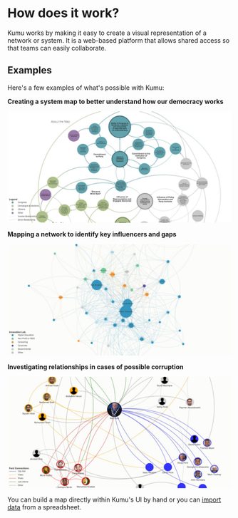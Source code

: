 # How does it work?

Kumu works by making it easy to create a visual representation of a network or system. It is a web-based platform that allows shared access so that teams can easily collaborate.

## Examples

Here's a few examples of what's possible with Kumu:

**Creating a system map to better understand how our democracy works**

![Hewlett Foundation's The Madison Initiative](../images/hewlett-foundation.jpg)

**Mapping a network to identify key influencers and gaps**

![DST Innovation Lab](../images/dst-innovation-lab.jpg)

**Investigating relationships in cases of possible corruption**

![Rob Ford](../images/rob-ford.jpg)

You can build a map directly within Kumu's UI by hand or you can [import data](../guides/import/) from a spreadsheet.
